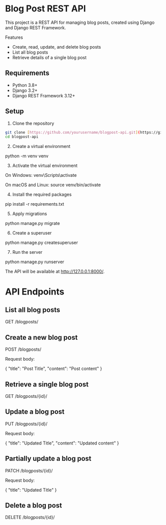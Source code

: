 # Blog Post REST API

This project is a REST API for managing blog posts, created using Django and Django REST Framework.

Features

- Create, read, update, and delete blog posts
- List all blog posts
- Retrieve details of a single blog post

## Requirements

- Python 3.8+
- Django 3.2+
- Django REST Framework 3.12+

## Setup

1. Clone the repository

```sh
git clone [https://github.com/yourusername/blogpost-api.git](https://github.com/Sousa10/blog-post-api.git)
cd blogpost-api
```

2. Create a virtual environment

python -m venv venv

3. Activate the virtual environment

On Windows:
venv\Scripts\activate

On macOS and Linux:
source venv/bin/activate

4. Install the required packages

pip install -r requirements.txt

5. Apply migrations

python manage.py migrate

6. Create a superuser

python manage.py createsuperuser

7. Run the server

python manage.py runserver

The API will be available at http://127.0.0.1:8000/.

# API Endpoints

## List all blog posts

GET /blogposts/

## Create a new blog post

POST /blogposts/

Request body:

{
  "title": "Post Title",
  "content": "Post content"
}

## Retrieve a single blog post

GET /blogposts/{id}/

## Update a blog post

PUT /blogposts/{id}/

Request body:

{
  "title": "Updated Title",
  "content": "Updated content"
}

## Partially update a blog post

PATCH /blogposts/{id}/

Request body:

{
  "title": "Updated Title"
}

## Delete a blog post

DELETE /blogposts/{id}/

